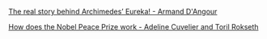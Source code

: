 [The real story behind Archimedes’ Eureka! - Armand D'Angour](https://www.bilibili.com/video/BV1Dk4y1q781?p=355)


[How does the Nobel Peace Prize work - Adeline Cuvelier and Toril Rokseth](https://www.bilibili.com/video/BV1Dk4y1q781?p=356)


